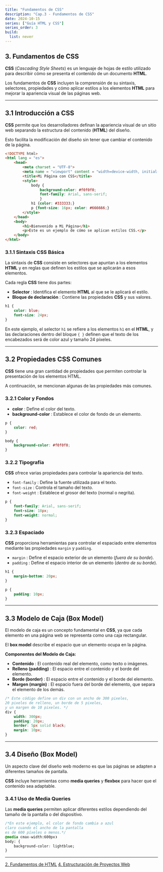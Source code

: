 ```yaml
---
title: "Fundamentos de CSS"
description: "Cap.3 - Fundamentos de CSS"
date: 2024-10-15
series: ["Guía HTML y CSS"]
series_order: 3
build:
  list: never
---
```



## 3. Fundamentos de CSS
**CSS** (*Cascading Style Sheets*) es un lenguaje de hojas de estilo utilizado para describir cómo se presenta el contenido de un documento **HTML**.

Los fundamentos de **CSS** incluyen la comprensión de su sintaxis, selectores, propiedades y cómo aplicar estilos a los elementos **HTML** para mejorar la apariencia visual de las páginas web.


---

## 3.1 Introducción a CSS

**CSS** permite que los desarrolladores definan la apariencia visual de un sitio web separando la estructura del contenido (**HTML**) del diseño.

Esto facilita la modificación del diseño sin tener que cambiar el contenido de la página.


```html
<!DOCTYPE html>
<html lang = "es">
    <head>
        <meta charset = "UTF-8">
        <meta name = "viewport" content = "width=device-width, initial-scale=1.0">
        <title>Mi Página con CSS</title>
        <style>
            body {
                background-color: #f0f0f0;
                font-family: Arial, sans-serif;
                }
            h1 {color: #333333;}
            p {font-size: 16px; color: #666666;}
        </style>        
    </head>
    <body>
        <h1>Bienvenido a Mi Página</h1>
        <p>Este es un ejemplo de cómo se aplican estilos CSS.</p>
    </body>
</html>
```


### 3.1.1 Sintaxis CSS Básica

La sintaxis de **CSS** consiste en selectores que apuntan a los elementos **HTML** y en reglas que definen los estilos que se aplicarán a esos elementos.

Cada regla **CSS** tiene dos partes:

- **Selector** : Identifica el elemento **HTML** al que se le aplicará el estilo.
- **Bloque de declaración** : Contiene las propiedades **CSS** y sus valores.

```css
h1 {
    color: blue;
    font-size: 24px;
}
```

En este ejemplo, el selector ```h1``` se refiere a los elementos ```h1``` en el **HTML**, y las declaraciones dentro del bloque ```{ }``` definen que el texto de los encabezados será de color azul y tamaño 24 píxeles.

---

## 3.2 Propiedades CSS Comunes

**CSS** tiene una gran cantidad de propiedades que permiten controlar la presentación de los elementos HTML.

A continuación, se mencionan algunas de las propiedades más comunes.

### 3.2.1 Color y Fondos

- **color** : Define el color del texto.
- **background-color** : Establece el color de fondo de un elemento.

```css
p {
    color: red;
}

body {
    background-color: #f0f0f0;
}
```

### 3.2.2 Tipografía

**CSS** ofrece varias propiedades para controlar la apariencia del texto.

- ```font-family``` : Define la fuente utilizada para el texto.
- ```font-size``` : Controla el tamaño del texto.
- ```font-weight``` : Establece el grosor del texto (normal o negrita).

```css
p {
    font-family: Arial, sans-serif;
    font-size: 18px;
    font-weight: normal;
}
```

### 3.2.3 Espaciado

**CSS** proporciona herramientas para controlar el espaciado entre elementos mediante las propiedades ```margin``` y ```padding```.

- ```margin``` : Define el espacio exterior de un elemento (*fuera de su borde*).
- ```padding``` : Define el espacio interior de un elemento (*dentro de su borde*).

```css
h1 {
    margin-bottom: 20px;
}

p {
    padding: 10px;
}
```

---

## 3.3 Modelo de Caja (Box Model)

El modelo de caja es un concepto fundamental en **CSS**, ya que cada elemento en una página web se representa como una caja rectangular.

El **box model** describe el espacio que un elemento ocupa en la página.

**Componentes del Modelo de Caja:**

- **Contenido** : El contenido real del elemento, como texto o imágenes.
- **Relleno (padding)** : El espacio entre el contenido y el borde del elemento.
- **Borde (border)** : El espacio entre el contenido y el borde del elemento.
- **Margen (margin)** : El espacio fuera del borde del elemento, que separa el elemento de los demás.

```css
/* Este código define un div con un ancho de 300 pixeles,
20 pixeles de relleno, un borde de 5 pixeles,
y un margen de 10 pixeles. */
div {
    width: 300px;
    padding: 20px;
    border: 5px solid black;
    margin: 10px;
}
```

---

## 3.4 Diseño (Box Model)

Un aspecto clave del diseño web moderno es que las páginas se adapten a diferentes tamaños de pantalla.

**CSS** incluye herramientas como **media queries** y **flexbox** para hacer que el contenido sea adaptable.

### 3.4.1 Uso de Media Queries

Las **media queries** permiten aplicar diferentes estilos dependiendo del tamaño de la pantalla o del dispositivo.

```css
/*En este ejemplo, el color de fondo cambia a azul
claro cuando el ancho de la pantalla
es de 600 píxeles o menos.*/
@media ❨max-width:600px❩
body: {
    background-color: lightblue;
}
```

---

<div class="footer-nav">
    <a href="../02-html-fundamentos/">2. Fundamentos de HTML</a>
    <!-- <a href="#" class="prev-link" class="tachado">Anterior</a> -->
    <a href="../04-estructuracion/" class="next-link">4. Estructuración de Proyectos Web</a>    
</div>